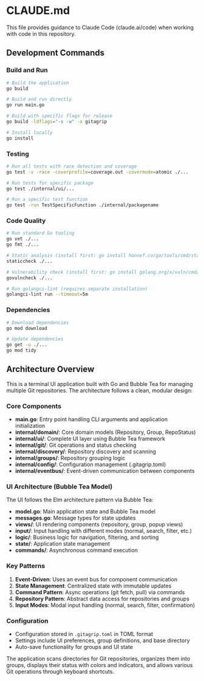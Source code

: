 # CLAUDE.md

This file provides guidance to Claude Code (claude.ai/code) when working with code in this repository.

## Development Commands

### Build and Run
```bash
# Build the application
go build

# Build and run directly
go run main.go

# Build with specific flags for release
go build -ldflags="-s -w" -o gitagrip

# Install locally
go install
```

### Testing
```bash
# Run all tests with race detection and coverage
go test -v -race -coverprofile=coverage.out -covermode=atomic ./...

# Run tests for specific package
go test ./internal/ui/...

# Run a specific test function
go test -run TestSpecificFunction ./internal/packagename
```

### Code Quality
```bash
# Run standard Go tooling
go vet ./...
go fmt ./...

# Static analysis (install first: go install honnef.co/go/tools/cmd/staticcheck@2025.1)
staticcheck ./...

# Vulnerability check (install first: go install golang.org/x/vuln/cmd/govulncheck@latest)  
govulncheck ./...

# Run golangci-lint (requires separate installation)
golangci-lint run --timeout=5m
```

### Dependencies
```bash
# Download dependencies
go mod download

# Update dependencies
go get -u ./...
go mod tidy
```

## Architecture Overview

This is a terminal UI application built with Go and Bubble Tea for managing multiple Git repositories. The architecture follows a clean, modular design:

### Core Components

- **main.go**: Entry point handling CLI arguments and application initialization
- **internal/domain/**: Core domain models (Repository, Group, RepoStatus)
- **internal/ui/**: Complete UI layer using Bubble Tea framework
- **internal/git/**: Git operations and status checking
- **internal/discovery/**: Repository discovery and scanning
- **internal/groups/**: Repository grouping logic
- **internal/config/**: Configuration management (.gitagrip.toml)
- **internal/eventbus/**: Event-driven communication between components

### UI Architecture (Bubble Tea Model)

The UI follows the Elm architecture pattern via Bubble Tea:

- **model.go**: Main application state and Bubble Tea model
- **messages.go**: Message types for state updates
- **views/**: UI rendering components (repository, group, popup views)
- **input/**: Input handling with different modes (normal, search, filter, etc.)
- **logic/**: Business logic for navigation, filtering, and sorting
- **state/**: Application state management
- **commands/**: Asynchronous command execution

### Key Patterns

1. **Event-Driven**: Uses an event bus for component communication
2. **State Management**: Centralized state with immutable updates
3. **Command Pattern**: Async operations (git fetch, pull) via commands
4. **Repository Pattern**: Abstract data access for repositories and groups
5. **Input Modes**: Modal input handling (normal, search, filter, confirmation)

### Configuration

- Configuration stored in `.gitagrip.toml` in TOML format
- Settings include UI preferences, group definitions, and base directory
- Auto-save functionality for groups and UI state

The application scans directories for Git repositories, organizes them into groups, displays their status with colors and indicators, and allows various Git operations through keyboard shortcuts.